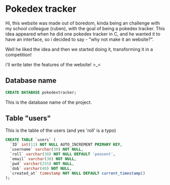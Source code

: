 # Pokedex tracker

Hi, this website was made out of boredom, kinda being an challenge with my school colleague (ruben), with the goal of being a pokedex tracker. This idea appeared when he did one pokedex tracker in C, and he wanted it to have an interface, so i decided to say - "why not make it an website?".

Well he liked the idea and then we started doing it, transforming it in a competition!

i'll write later the features of the website! >_<

## Database name
```sql
CREATE DATABASE pokedextracker;
```
This is the database name of the project.
## Table "users"
This is the table of the users (and yes 'roll' is a typo)
```sql
CREATE TABLE `users` (
  `ID` int(11) NOT NULL AUTO_INCREMENT PRIMARY KEY,
  `username` varchar(30) NOT NULL,
  `roll` varchar(30) NOT NULL DEFAULT 'peasent',
  `email` varchar(30) NOT NULL,
  `pwd` varchar(255) NOT NULL,
  `dob` varchar(40) NOT NULL,
  `created_at` timestamp NOT NULL DEFAULT current_timestamp()
);
```